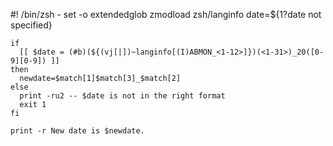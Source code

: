 #! /bin/zsh -
    set -o extendedglob
    zmodload zsh/langinfo
    date=${1?date not specified}

    if
      [[ $date = (#b)(${(vj[|])~langinfo[(I)ABMON_<1-12>]})(<1-31>)_20([0-9][0-9]) ]]
    then
      newdate=$match[1]$match[3]_$match[2]
    else
      print -ru2 -- $date is not in the right format
      exit 1
    fi

    print -r New date is $newdate.